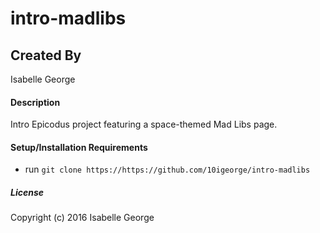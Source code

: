 # intro-madlibs

## Created By
Isabelle George

#### Description
Intro Epicodus project featuring a space-themed Mad Libs page.

#### Setup/Installation Requirements

* run `git clone https://https://github.com/10igeorge/intro-madlibs`

##### License


Copyright (c) 2016 Isabelle George
